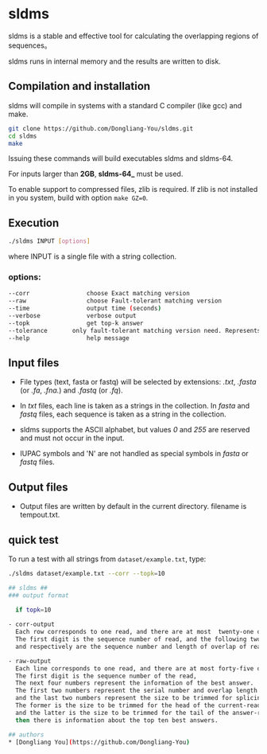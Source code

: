 # sldms

sldms is a stable and effective tool for calculating the overlapping regions of sequences。

sldms runs in internal memory and the results are written to disk.

## Compilation and installation

sldms will compile in systems with a standard C compiler (like gcc) and make. 

```sh
git clone https://github.com/Dongliang-You/sldms.git
cd sldms
make 
```
Issuing these commands will build executables sldms and sldms-64.

For inputs larger than **2GB**, **sldms-64_** must be used.

To enable support to compressed files, zlib is required.  If zlib is
not installed in you system, build with option ``make GZ=0``.

## Execution

```sh
./sldms INPUT [options]
```
where INPUT is a single file with a string collection.

### options:

```sh
--corr                choose Exact matching version
--raw                 choose Fault-tolerant matching version
--time                output time (seconds)
--verbose             verbose output
--topk                get top-k answer
--tolerance	      only fault-tolerant matching version need. Represents the maximum cut length allowed for sequencing data.
--help                help message
```

## Input files 

- File types (text, fasta or fastq) will be selected by extensions:
  _.txt_, _.fasta_ (or _.fa_, _.fna._) and _.fastq_ (or _.fq_).

- In _txt_ files, each line is taken as a strings in the collection.
  In _fasta_ and _fastq_ files, each sequence is taken as a string in the
  collection.

- sldms supports the ASCII alphabet, but values _0_ and _255_ are
  reserved and must not occur in the input.

- IUPAC symbols and 'N' are not handled as special symbols in _fasta_
  or _fastq_ files.

## Output files 
- Output files are written by default in the current directory. filename is tempout.txt.

## quick test

To run a test with all strings from ``dataset/example.txt``, type:

```sh
./sldms dataset/example.txt --corr --topk=10
```

```sh
## sldms ##
### output format

  if topk=10
  
- corr-output
  Each row corresponds to one read, and there are at most  twenty-one digits. 
  The first digit is the sequence number of read, and the following two digits are in a group, 
  and respectively are the sequence number and length of overlap of read with the best overlap information.

- raw-output
  Each line corresponds to one read, and there are at most forty-five digits.
  The first digit is the sequence number of the read, 
  The next four numbers represent the information of the best answer. 
  The first two numbers represent the serial number and overlap length of the read, 
  and the last two numbers represent the size to be trimmed for splicing the answer-read and the current-read. 
  The former is the size to be trimmed for the head of the current-read, 
  and the latter is the size to be trimmed for the tail of the answer-read.
  then there is information about the top ten best answers.

## authors
* [Dongliang You](https://github.com/Dongliang-You)


